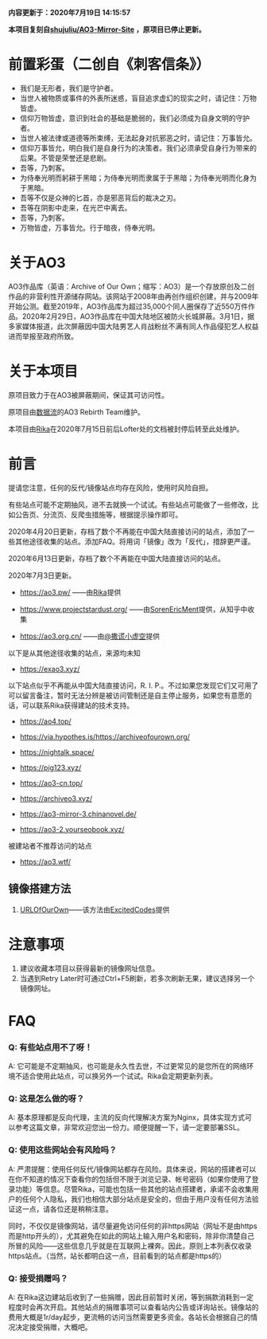 **内容更新于：2020年7月19日 14:15:57**

**本项目复刻自[shujuliu/AO3-Mirror-Site](https://github.com/shujuliu/AO3-Mirror-Site) ，原项目已停止更新。**

# 前置彩蛋（二创自《刺客信条》）
* 我们是无形者，我们是守护者。
* 当世人被物质或事件的外表所迷惑，盲目追求虚幻的现实之时，请记住：万物皆虚。
* 信仰万物皆虚，意识到社会的基础是脆弱的，我们必须成为自身文明的守护者。
* 当世人被法律或道德等所束缚，无法起身对抗邪恶之时，请记住：万事皆允。
* 信仰万事皆允，明白我们是自身行为的决策者。我们必须承受自身行为带来的后果。不管是荣誉还是悲剧。
* 吾等，乃刺客。
* 为侍奉光明而躬耕于黑暗；为侍奉光明而隶属于于黑暗；为侍奉光明而化身为于黑暗。
* 吾等不仅是众神的匕首，亦是邪恶背后的裁决之刃。
* 吾等在阴影中走来，在光芒中离去。
* 吾等，乃刺客。
* 万物皆虚，万事皆允。行于暗夜，侍奉光明。

# 关于AO3
AO3作品库（英语：Archive of Our Own；缩写：AO3）是一个存放原创及二创作品的非营利性开源储存网站。该网站于2008年由再创作组织创建，并与2009年开始公测。截至2019年，AO3作品库为超过35,000个同人圈保存了近550万件作品。2020年2月29日，AO3作品库在中国大陆地区被防火长城屏蔽。3月1日，据多家媒体报道，此次屏蔽因中国大陆男艺人肖战粉丝不满有同人作品侵犯艺人权益进而举报至政府所致。

# 关于本项目
原项目致力于在AO3被屏蔽期间，保证其可访问性。

原项目由[数据流](https://github.com/orgs/shujuliu)的AO3 Rebirth Team维护。

本项目由[Rika](https://github.com/RikaSugisawa)在2020年7月15日前后Lofter处的文档被封停后转至此处维护。

# 前言
提请您注意，任何的反代/镜像站点均存在风险，使用时风险自担。

有些站点可能不定期抽风，进不去就换一个试试。有些站点可能做了一些修改，比如公告页、分流页、反爬虫措施等，根据提示操作即可。

2020年4月20日更新，存档了数个不再能在中国大陆直接访问的站点，添加了一些其他途径收集的站点。添加FAQ。将用词「镜像」改为「反代」，措辞更严谨。

2020年6月13日更新，存档了数个不再能在中国大陆直接访问的站点。

2020年7月3日更新。

* https://ao3.pw/ ——由[Rika](https://github.com/RikaSugisawa)提供

* https://www.projectstardust.org/ ——由[SorenEricMent](https://www.zhihu.com/people/SorenEricMent)提供，从知乎中收集

* https://ao3.org.cn/ ——由[@撒谎小虚空](https://www.lofter.com/mentionredirect.do?blogId=541866534)提供

以下是从其他途径收集的站点，来源均未知

*   https://exao3.xyz/

以下站点似乎不再能从中国大陆直接访问，R. I. P.。不过如果您发现它们又可用了可以留言备注，暂时无法分辨是被访问管制还是自主停止服务，如果您有意愿的话，可以联系Rika获得建站的技术支持。

*  https://ao4.top/

*  https://via.hypothes.is/https://archiveofourown.org/

*  https://nightalk.space/

*  https://pig123.xyz/

*  https://ao3-cn.top/

*  https://archiveo3.xyz/

*  https://ao3-mirror-3.chinanovel.de/ 

*  https://ao3-2.yourseobook.xyz/

被建站者不推荐访问的站点

* https://ao3.wtf/

## 镜像搭建方法
1. [URLOfOurOwn](https://github.com/ExcitedCodes/URLOfOurOwn)——该方法由[ExcitedCodes](https://github.com/ExcitedCodes)提供

# 注意事项
1. 建议收藏本项目以获得最新的镜像网址信息。
2. 当遇到Retry Later时可通过Ctrl+F5刷新，若多次刷新无果，建议选择另一个镜像网址。


# FAQ

### Q: 有些站点用不了呀！

A: 它可能是不定期抽风，也可能是永久性去世，不过更常见的是您所在的网络环境不适合使用此站点，可以换另外一个试试。Rika会定期更新列表。

### Q: 这是怎么做的呀？

A: 基本原理都是反向代理，主流的反向代理解决方案为Nginx，具体实现方式可以参考这篇文章，非常欢迎您出一份力。顺便提醒一下，请一定要部署SSL。

### Q: 使用这些网站会有风险吗？

A: 严肃提醒：使用任何反代/镜像网站都存在风险。具体来说，网站的搭建者可以在你不知道的情况下查看你的包括但不限于浏览记录、帐号密码（如果你使用了登录功能）等信息。尽管Rika，可能也包括一些其他的站点搭建者，承诺不会收集用户的任何个人隐私，我们也相信大部分站点是安全的，但由于用户没有任何方法验证这一点，请各位还是稍稍注意。

同时，不仅仅是镜像网站，请尽量避免访问任何的非https网站（网址不是由https而是http开头的），尤其避免在如此的网站上输入用户名和密码，除非你清楚自己所冒的风险——这些信息几乎就是在互联网上裸奔。因此，原则上本列表仅收录https站点。（当然，站长都明白这一点，目前看到的站点都是https的）

### Q: 接受捐赠吗？

A: 在Rika这边建站后收到了一些捐赠，因此目前暂时关闭，等到捐款消耗到一定程度时会再次开启。其他站点的捐赠事项可以查看站内公告或详询站长。镜像站的费用大概是1r/day起步，更流畅的访问当然需要更多资金。各站长会根据自己的情况决定接受捐赠，大概吧。




